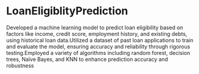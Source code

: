 # LoanEligiblityPrediction
Developed a machine learning model to predict loan eligibility based on factors like income, credit score, employment history, 
and existing debts, using historical loan data.Utilized a dataset of past loan applications to train and evaluate the model, ensuring accuracy and reliability through rigorous 
testing.Employed a variety of algorithms including random forest, decision trees, Naïve Bayes, and KNN to enhance prediction accuracy 
and robustness
